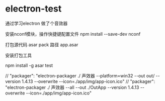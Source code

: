 # electron-test
通过学习electron 做了个音效器

安装nconf模块，操作快捷键配置文件
npm install --save-dev nconf

打包源代码
asar pack 路径 app.asar


安装打包工具

npm install  -g asar
test


//  "packager": "electron-packager ./ 声效器 --platform=win32 --out out/ --version 1.4.13 --overwrite --icon=./app/img/app-icon.ico"
//  "packager": "electron-packager ./ 声效器 --all --out ./OutApp --version 1.4.13 --overwrite --icon=./app/img/app-icon.ico"

